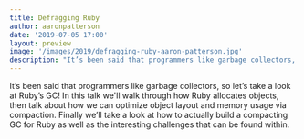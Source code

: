```yaml
---
title: Defragging Ruby
author: aaronpatterson
date: '2019-07-05 17:00'
layout: preview
image: '/images/2019/defragging-ruby-aaron-patterson.jpg'
description: "It’s been said that programmers like garbage collectors, so let’s take a look at Ruby’s GC!"
---
```


It’s been said that programmers like garbage collectors, so let’s take a look at Ruby’s GC! In this talk we'll walk through how Ruby allocates objects, then talk about how we can optimize object layout and memory usage via compaction. Finally we’ll take a look at how to actually build a compacting GC for Ruby as well as the interesting challenges that can be found within.
